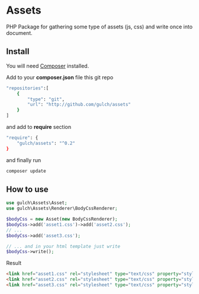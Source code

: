 # Assets
PHP Package for gathering some type of assets (js, css) and write once into document.

## Install

You will need [Composer](http://getcomposer.org) installed.

Add to your **composer.json** file this git repo
```bash
"repositories":[
    {
	    "type": "git",
        "url": "http://github.com/gulch/assets"
    }
]
```
and add to **require** section
```bash
"require": {
    "gulch/assets": "^0.2"
}
```
and finally run
```bash
composer update
```
## How to use
```php
use gulch\Assets\Asset;
use gulch\Assets\Renderer\BodyCssRenderer;

$bodyCss = new Asset(new BodyCssRenderer);
$bodyCss->add('asset1.css')->add('asset2.css');
// ...
$bodyCss->add('asset3.css');

// ... and in your html template just write
$bodyCss->write();
```
Result
```html
<link href="asset1.css" rel="stylesheet" type="text/css" property="stylesheet">
<link href="asset2.css" rel="stylesheet" type="text/css" property="stylesheet">
<link href="asset3.css" rel="stylesheet" type="text/css" property="stylesheet">
```